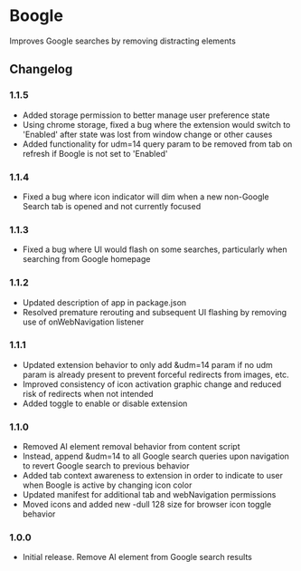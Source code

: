 # Boogle

Improves Google searches by removing distracting elements

## Changelog

### 1.1.5

- Added storage permission to better manage user preference state
- Using chrome storage, fixed a bug where the extension would switch to 'Enabled' after state was lost from window change or other causes
- Added functionality for udm=14 query param to be removed from tab on refresh if Boogle is not set to 'Enabled'

### 1.1.4

- Fixed a bug where icon indicator will dim when a new non-Google Search tab is opened and not currently focused

### 1.1.3

- Fixed a bug where UI would flash on some searches, particularly when searching from Google homepage

### 1.1.2

- Updated description of app in package.json
- Resolved premature rerouting and subsequent UI flashing by removing use of onWebNavigation listener

### 1.1.1

- Updated extension behavior to only add &udm=14 param if no udm param is already present to prevent forceful redirects from images, etc.
- Improved consistency of icon activation graphic change and reduced risk of redirects when not intended
- Added toggle to enable or disable extension

### 1.1.0

- Removed AI element removal behavior from content script
- Instead, append &udm=14 to all Google search queries upon navigation to revert Google search to previous behavior
- Added tab context awareness to extension in order to indicate to user when Boogle is active by changing icon color
- Updated manifest for additional tab and webNavigation permissions
- Moved icons and added new -dull 128 size for browser icon toggle behavior

### 1.0.0

- Initial release. Remove AI element from Google search results
